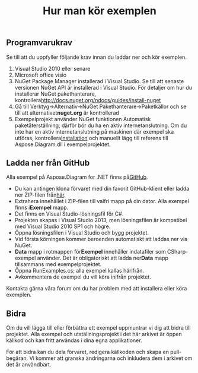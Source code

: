 ﻿---
title: Hur man kör exemplen
type: docs
weight: 80
url: /sv/net/how-to-run-the-examples/
description: Den här sidan beskriver hur du kör exemplen på Aspose.Diagram-biblioteket.
---
## **Programvarukrav**
Se till att du uppfyller följande krav innan du laddar ner och kör exemplen.

1. Visual Studio 2010 eller senare
1. Microsoft office visio
1.  NuGet Package Manager installerad i Visual Studio. Se till att senaste versionen NuGet API är installerad i Visual Studio. För detaljer om hur du installerar NuGet pakethanterare, kontrollera<http://docs.nuget.org/ndocs/guides/install-nuget>
1.  Gå till Verktyg->Alternativ->NuGet Pakethanterare->Paketkällor och se till att alternativet**nuget.org** är kontrollerad
1.  Exempelprojekt använder NuGet funktionen Automatisk paketåterställning, därför bör du ha en aktiv internetanslutning. Om du inte har en aktiv internetanslutning på maskinen där exempel ska utföras, kontrollera[Installation](/diagram/sv/net/installation/) och manuellt lägg till referens till Aspose.Diagram.dll i exempelprojektet.
## **Ladda ner från GitHub**
 Alla exempel på Aspose.Diagram for .NET finns på[GitHub](https://github.com/aspose-diagram/Aspose.Diagram-for-.NET).

-  Du kan antingen klona förvaret med din favorit GitHub-klient eller ladda ner ZIP-filen från[här](https://github.com/aspose-diagram/Aspose.Diagram-for-.NET/archive/master.zip).
-  Extrahera innehållet i ZIP-filen till valfri mapp på din dator. Alla exempel finns i**Exempel** mapp.
- Det finns en Visual Studio-lösningsfil för C#.
- Projekten skapas i Visual Studio 2013, men lösningsfilen är kompatibel med Visual Studio 2010 SP1 och högre.
- Öppna lösningsfilen i Visual Studio och bygg projektet.
- Vid första körningen kommer beroenden automatiskt att laddas ner via NuGet.
- **Data** mapp i rotmappen för**Exempel** innehåller indatafiler som CSharp-exempel använder. Det är obligatoriskt att ladda ner**Data** mapp tillsammans med exempelprojektet.
- Öppna RunExamples.cs; alla exempel kallas härifrån.
- Avkommentera de exempel du vill köra inifrån projektet.

Kontakta gärna våra forum om du har problem med att installera eller köra exemplen.
## **Bidra**
Om du vill lägga till eller förbättra ett exempel uppmuntrar vi dig att bidra till projektet. Alla exempel och utställningsprojekt i det här arkivet är öppen källkod och kan fritt användas i dina egna applikationer.

För att bidra kan du dela förvaret, redigera källkoden och skapa en pull-begäran. Vi kommer att granska ändringarna och inkludera dem i arkivet om det är användbart.
